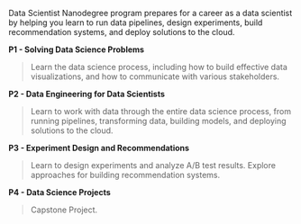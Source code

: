 Data Scientist Nanodegree program prepares for a career as a data scientist by helping you learn to run data pipelines, design experiments, build recommendation systems, and deploy solutions to the cloud. 

**P1 - Solving Data Science Problems**

>Learn the data science process, including how to build effective data visualizations, and how to communicate with various stakeholders. 

**P2 - Data Engineering for Data Scientists**

>Learn to work with data through the entire data science process, from running pipelines, transforming data, building models, and deploying solutions to the cloud.

**P3 - Experiment Design and Recommendations**

>Learn to design experiments and analyze A/B test results. Explore approaches for building recommendation systems.


**P4 - Data Science Projects**

>Capstone Project.
